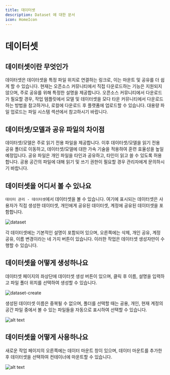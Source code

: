 ```yaml
---
title: 데이터셋
description: Dataset 에 대한 문서
icon: HomeIcon
---
```


# 데이터셋

## 데이터셋이란 무엇인가

데이터셋은 데이터셋을 특정 파일 위치로 연결하는 링크로, 이는 마운트 및 공유를 더 쉽게 할 수 있습니다. 현재는 오픈소스 커뮤니티에서 직접 다운로드하는 기능은 지원되지 않으며, 주로 공유를 위해 특정한 설명을 제공합니다. 오픈소스 커뮤니티에서 다운로드가 필요할 경우, 작업 템플릿에서 모델 및 데이터셋을 모다 타운 커뮤니티에서 다운로드하는 방법을 참고하거나, 로컬에 다운로드 후 플랫폼에 업로드할 수 있습니다. 대용량 파일 업로드는 파일 시스템 섹션에서 참고하시기 바랍니다.

## 데이터셋/모델과 공유 파일의 차이점

데이터셋/모델은 주로 읽기 전용 파일을 제공합니다. 이후 데이터셋/모델을 읽기 전용 공유 폴더로 이동하고, 데이터셋/모델에 대한 가속 기술을 적용하여 훈련 효율성을 높일 예정입니다. 공유 파일은 개인 파일을 타인과 공유하고, 타인이 읽고 쓸 수 있도록 허용합니다. 공용 공간의 파일에 대해 읽기 및 쓰기 권한이 필요할 경우 관리자에게 문의하시기 바랍니다.

## 데이터셋을 어디서 볼 수 있나요

`데이터 관리 - 데이터셋`에서 데이터셋을 볼 수 있습니다. 여기에 표시되는 데이터셋은 사용자가 직접 생성한 데이터셋, 개인에게 공유된 데이터셋, 계정에 공유된 데이터셋을 포함합니다.

![dataset](./img/dataset.webp)

각 데이터셋에는 기본적인 설명이 포함되어 있으며, 오른쪽에는 삭제, 개인 공유, 계정 공유, 이름 변경이라는 네 가지 버튼이 있습니다. 이러한 작업은 데이터셋 생성자만이 수행할 수 있습니다.

## 데이터셋을 어떻게 생성하나요

데이터셋 페이지의 좌상단에 데이터셋 생성 버튼이 있으며, 클릭 후 이름, 설명을 입력하고 파일 폴더 위치를 선택하여 생성할 수 있습니다.

![dataset-create](./img/dataset-create.webp)

생성된 데이터셋 이름은 중복될 수 없으며, 폴더를 선택할 때는 공용, 개인, 현재 계정의 공간 파일 중에서 볼 수 있는 파일들을 자동으로 표시하여 선택할 수 있습니다.

![alt text](./img/select-file.webp)

## 데이터셋을 어떻게 사용하나요

새로운 작업 페이지의 오른쪽에는 데이터 마운트 창이 있으며, 데이터 마운트를 추가한 후 데이터셋을 선택하여 컨테이너에 마운트할 수 있습니다.

![alt text](./img/mount.webp)